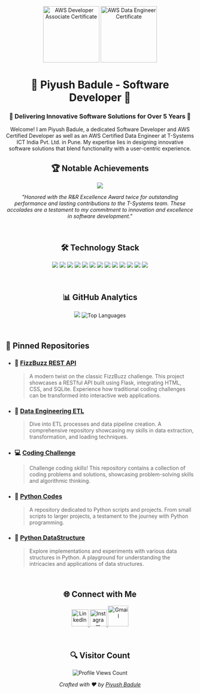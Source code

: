 <div align="center">
  <img src="https://myresumepiyushbadule.s3.us-west-2.amazonaws.com/aws_developer.png" alt="AWS Developer Associate Certificate" width="150">
  <img src="https://myresumepiyushbadule.s3.us-west-2.amazonaws.com/aws_data_engineer.png" alt="AWS Data Engineer Certificate" width="150">
</div>

<h1 align="center">🌟 Piyush Badule - Software Developer 🌟</h1> 
<h3 align="center">🚀 Delivering Innovative Software Solutions for Over 5 Years 🚀</h3>

<!-- Introduction -->
<p align="center">
Welcome! I am Piyush Badule, a dedicated Software Developer and AWS Certified Developer as well as an AWS Certified Data Engineer at T-Systems ICT India Pvt. Ltd. in Pune. My expertise lies in designing innovative software solutions that blend functionality with a user-centric experience.
</p>

<!-- R&R Award -->
<h2 align="center">🏆 Notable Achievements</h2>
<p align="center">
  <img src="https://img.shields.io/badge/🌟-R%26R%20Excellence%20Award-2088FF?style=for-the-badge&logo=medal&logoColor=white"/>
</p>
<p align="center">
  <em>"Honored with the R&R Excellence Award twice for outstanding performance and lasting contributions to the T-Systems team. These accolades are a testament to my commitment to innovation and excellence in software development."</em>
</p>

<!-- Spacer -->
<p>&nbsp;</p>

<!-- Technologies -->
<h2 align="center">🛠️ Technology Stack</h2>
<p align="center">
  <img src="https://img.shields.io/badge/Python-3776AB?style=for-the-badge&logo=python&logoColor=white"/>
  <img src="https://img.shields.io/badge/AWS-232F3E?style=for-the-badge&logo=amazonaws&logoColor=white"/>
  <img src="https://img.shields.io/badge/Pandas-150458?style=for-the-badge&logo=pandas&logoColor=white"/>
  <img src="https://img.shields.io/badge/NumPy-013243?style=for-the-badge&logo=numpy&logoColor=white"/>
  <img src="https://img.shields.io/badge/PySpark-E25A1C?style=for-the-badge&logo=apachespark&logoColor=white"/>
  <img src="https://img.shields.io/badge/Airflow-017CEE?style=for-the-badge&logo=apacheairflow&logoColor=white"/>
  <img src="https://img.shields.io/badge/FastAPI-009688?style=for-the-badge&logo=fastapi&logoColor=white"/>
  <img src="https://img.shields.io/badge/Django-355E3B?style=for-the-badge&logo=django&logoColor=white"/>
  <img src="https://img.shields.io/badge/HTML5-E34F26?style=for-the-badge&logo=html5&logoColor=white"/>
  <img src="https://img.shields.io/badge/CSS3-1572B6?style=for-the-badge&logo=css3&logoColor=white"/>
  <img src="https://img.shields.io/badge/JavaScript-F7DF1E?style=for-the-badge&logo=javascript&logoColor=black"/>
  <img src="https://img.shields.io/badge/Postgresql-336791?style=for-the-badge&logo=postgresql&logoColor=white"/>
  <img src="https://img.shields.io/badge/GIT-F05032?style=for-the-badge&logo=git&logoColor=white"/>
</p>

<!-- Spacer -->
<p>&nbsp;</p>

<!-- GitHub Metrics -->
<h2 align="center">📊 GitHub Analytics</h2>
<p align="center">
  <img src="https://github-readme-streak-stats.herokuapp.com/?user=PiyushBadule&ring=DD2727&fire=DD2727&sideLabels=333333&dates=333333&text=333333"/>
  <img src="https://github-readme-stats.vercel.app/api/top-langs/?username=PiyushBadule&layout=compact&theme=vue&bg_color=ffffff" alt="Top Languages"/>
</p>
<!-- <p align="center">
  <img src="https://ghchart.rshah.org/PiyushBadule" alt="GitHub Contributions"/>
</p> -->


<!-- Spacer -->
<p>&nbsp;</p>

## 📌 Pinned Repositories

- ### 🎲 [FizzBuzz REST API](https://github.com/PiyushBadule/fizzbuzz_rest_server)
  > A modern twist on the classic FizzBuzz challenge. This project showcases a RESTful API built using Flask, integrating HTML, CSS, and SQLite. Experience how traditional coding challenges can be transformed into interactive web applications.

- ### 🚀 [Data Engineering ETL](https://github.com/PiyushBadule/data_engineering_etl)
  > Dive into ETL processes and data pipeline creation. A comprehensive repository showcasing my skills in data extraction, transformation, and loading techniques.

- ### 💻 [Coding Challenge](https://github.com/PiyushBadule/coding_challenge)
  > Challenge coding skills! This repository contains a collection of coding problems and solutions, showcasing problem-solving skills and algorithmic thinking.

- ### 🐍 [Python Codes](https://github.com/PiyushBadule/Python_Codes)
  > A repository dedicated to Python scripts and projects. From small scripts to larger projects, a testament to the journey with Python programming.

- ### 🧩 [Python DataStructure](https://github.com/PiyushBadule/Python_DataStructure)
  > Explore implementations and experiments with various data structures in Python. A playground for understanding the intricacies and applications of data structures.

<!-- Spacer -->
<p>&nbsp;</p>

<!-- Connecting -->
<h2 align="center">🌐 Connect with Me</h2>
<p align="center">
  <a href="https://www.linkedin.com/in/piyush-badule/" target="_blank">
    <img src="https://user-images.githubusercontent.com/74038190/235294012-0a55e343-37ad-4b0f-924f-c8431d9d2483.gif" width="45px" alt="LinkedIn" />
  </a>
  <a href="https://www.instagram.com/piyu__b/" target="_blank">
    <img src="https://user-images.githubusercontent.com/74038190/235294013-a33e5c43-a01c-43f6-b44d-a406d8b4ab75.gif" width="45px" alt="Instagram" />
  </a>
  <a href="mailto:piyu.badule30@gmail.com" target="_blank">
  <img src="https://myresumepiyushbadule.s3.us-west-2.amazonaws.com/gmail.gif" width="55px" alt="Gmail" style="border-radius: -10%;" />
</a>
  </a>
</p>


<!-- Spacer -->
<p>&nbsp;</p>

<!-- Visitor Count -->
<h2 align="center">🔍 Visitor Count</h2>
<p align="center">
  <img src="https://profile-counter.glitch.me/PiyushBadule/count.svg" alt="Profile Views Count"/>
</p>

<!-- Footer -->
<p align="center">
  <em>Crafted with ❤️ by <a href="https://github.com/PiyushBadule">Piyush Badule</a></em>
</p>
